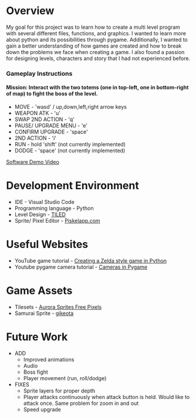 # Overview

My goal for this project was to learn how to create a multi level program with several different files, functions, and graphics. I wanted to learn more about python and its possibilities through pygame. Additionally, I wanted to gain a better understanding of how games are created and how to break down the problems we face when creating a game. I also found a passion for designing levels, characters and story that I had not experienced before.

### Gameplay Instructions
#### Mission: Interact with the two totems (one in top-left, one in bottom-right of map) to fight the boss of the level.

- MOVE - 'wasd' / up,down,left,right arrow keys
- WEAPON ATK - 'u'
- SWAP 2ND ACTION - 'q'
- PAUSE/ UPGRADE MENU - 'e'
- CONFIRM UPGRADE - 'space'
- 2ND ACTION - 'i' 
- RUN - hold 'shift' (not currently implemented)
- DODGE - 'space' (not currently implemented) 

[Software Demo Video](https://www.loom.com/share/fb83325dcbc241ddbe75163c690f1a9f?sid=718bb088-d1d5-4d2e-aaeb-4f7aecb114c5)

# Development Environment

* IDE - Visual Studio Code
* Programming language - Python
* Level Design - [TILED](https://www.mapeditor.org/)
* Sprite/ Pixel Editor - [Piskelapp.com](https://www.piskelapp.com/p/create/sprite)

# Useful Websites

* YouTube game tutorial - [Creating a Zelda style game in Python](https://www.youtube.com/watch?v=QU1pPzEGrqw&t=5871s)
* Youtube pygame camera tutorial - [Cameras in Pygame](https://www.youtube.com/watch?v=u7LPRqrzry8)

# Game Assets
* Tilesets - [Aurora Sprites Free Pixels](https://aurora-sprites.wixsite.com/main?lang=en)
* Samurai Sprite - [gikeota](https://gikeota.itch.io/japanese-samurai-character)

# Future Work

* ADD
    - Improved animations
    - Audio
    - Boss fight
    - Player movement (run, roll/dodge)
* FIXES
    - Sprite layers for proper depth
    - Player attacks continuously when attack button is held. Would like to attack once. Same problem for zoom in and out
    - Speed upgrade